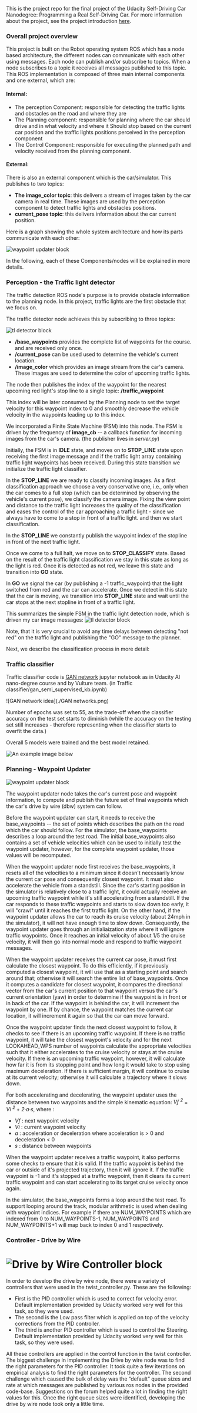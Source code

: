 This is the project repo for the final project of the Udacity Self-Driving Car Nanodegree: Programming a Real Self-Driving Car. For more information about the project, see the project introduction [here](https://classroom.udacity.com/nanodegrees/nd013/parts/6047fe34-d93c-4f50-8336-b70ef10cb4b2/modules/e1a23b06-329a-4684-a717-ad476f0d8dff/lessons/462c933d-9f24-42d3-8bdc-a08a5fc866e4/concepts/5ab4b122-83e6-436d-850f-9f4d26627fd9).


### Overall project overview

This project is built on the Robot operating system ROS which has a node based architecture, the different nodes can communicate with each other using messages. Each node can publish and/or subscribe to topics. When a node subscribes to a topic it receives all messages published to this topic.
This ROS implementation is composed of three main internal components and one external, which are:

#### Internal:
- The perception Component: responsible for detecting the traffic lights and obstacles on the road and where they are
- The Planning component: responsible for planning where the car should drive and in what velocity and where it
 Should stop based on the current car position and the traffic lights positions perceived in the perception component
- The Control Component: responsible for executing the planned path and velocity received from the planning component.

#### External:
There is also an external component which is the car/simulator. This publishes to two topics:
- **The image_color topic**:  this delivers a stream of images taken by the car camera in real time. These images are used by the perception component to detect traffic lights and obstacles positions.
- **current_pose topic**:  this delivers information about the car current position.


Here is a graph showing the whole system architecture and how its parts communicate with each other:

![waypoint updater block](./final-project-ros-graph-v2.png)

In the following, each of these Components/nodes will be explained in more details.

### Perception - the Traffic light detector

The traffic detection ROS node's purpose is to provide obstacle information to the planning node. In this project, traffic lights are the first obstacle that we focus on.

The traffic detector node achieves this by subscribing to three topics:

![tl detector block](./tl-detector-ros-graph.png)

* **/base_waypoints** provides the complete list of waypoints for the course. and are received only once.
* **/current_pose** can be used used to determine the vehicle's current location.
* **/image_color** which provides an image stream from the car's camera. These images are used to determine the color of upcoming traffic lights.

The node then publishes the index of the waypoint for the nearest upcoming red light's stop line to a single topic: **/traffic_waypoint**

This index will be later consumed by the Planning node to set the target velocity for this waypoint index to 0 and smoothly decrease the vehicle velocity in the waypoints leading up to this index.

We incorporated a Finite State Machine (FSM) into this node. The FSM is driven by the frequency of **image_cb** -- a callback function for incoming images from the car's camera. (the publisher lives in *server.py*)

Initially, the FSM is in **IDLE** state, and moves on to **STOP_LINE** state upon receiving the first image message and if the traffic light array containing traffic light waypoints has been received. During this state transition we initialize the traffic light classifier.

In the **STOP_LINE** we are ready to classify incoming images. As a first classification approach we choose a very conservative one, i.e., only when the car comes to a full stop (which can be determined by observing the vehicle's current pose), we classify the camera image. Fixing the view point and distance to the traffic light increases the quality of the classification and eases the control of the car approaching a traffic light - since we always have to come to a stop in front of a traffic light. and then we start classification.

In the **STOP_LINE** we constantly publish the waypoint index of the stopline in front of the next traffic light.

Once we come to a full halt, we move on to **STOP_CLASSIFY** state. Based on the result of the traffic light classification we stay in this state as long as the light is red. Once it is detected as not red, we leave this state and transition into **GO** state.

In **GO** we signal the car (by publishing a -1 traffic_waypoint) that the light switched from red and the car can accelerate.
Once we detect in this state that the car is moving, we transition into **STOP_LINE** state and wait until the car stops at the next stopline in front of a traffic light.

This summarizes the simple FSM in the traffic light detection node, which is driven my car image messages:
![tl detector block](CapstoneFSM2.png)

Note, that it is very crucial to avoid any time delays between detecting "not red" on the traffic light and publishing the "GO" message to the planner.

Next, we describe the classification process in more detail:

### Traffic classifier

Traffic classifier code is [GAN network](https://blog.openai.com/generative-models/) jupyter notebook as in Udacity AI nano-degree course and by Vulture team.
(in Traffic classifier/gan_semi_supervised_kb.ipynb)

![GAN network idea](./GAN networks.png)

Number of epochs was set to 55, as the trade-off when the classifier accuracy on the test set starts to diminish (while the accuracy on the testing set still increases - therefore representing when the classifier starts to overfit the data.)

Overall 5 models were trained and the best model retained.

![An example image below](./Traffic-classifier/data/collections/samples/session1_100.jpg)

### Planning - Waypoint Updater

![waypoint updater block](./waypoint-updater-ros-graph.png)

The waypoint updater node takes the car's current pose and waypoint information, to compute and publish the future set of final waypoints which the car's drive by wire (dbw) system can follow.

Before the waypoint updater can start, it needs to receive the base_waypoints -- the set of points which describes the path on the road which the car should follow.  For the simulator, the base_waypoints describes a loop around the test road. The initial base_waypoints also contains a set of vehicle velocities which can be used to initially test the waypoint updater, however, for the complete waypoint updater, those values will be recomputed.  

When the waypoint updater node first receives the base_waypoints, it resets all of the velocities to a minimum since it doesn't necessarily know the current car pose and consequently closest waypoint.  It must also accelerate the vehicle from a standstill. Since the car's starting position in the simulator is relatively close to a traffic light, it could actually receive an upcoming traffic waypoint while it's still accelerating from a standstill.  If the car responds to these traffic waypoints and starts to slow down too early, it will "crawl" until it reaches the first traffic light.  On the other hand, if the waypoint updater allows the car to reach its cruise velocity (about 24mph in the simulator), it will not have enough  time to slow down.  Consequently, the waypoint updater goes through an initialiaization state where it will ignore traffic waypoints.  Once it reaches an initial velocity of about 1/5 the cruise velocity, it will then go into normal mode and respond to traffic waypoint messages.

When the waypoint updater receives the current car pose, it must first calculate the closest waypoint.  To do this efficiently, if it previously computed a closest waypoint, it will use that as a starting point and search around that; otherwise it will search the entire list of base_waypoints.  Once it computes a candidate for closest waypoint, it compares the directional vector from the car's current position to that waypoint versus the car's current orientation (yaw) in order to determine if the waypoint is in front or in back of the car.  If the waypoint is behind the car, it will increment the waypoint by one.  If by chance, the waypoint matches the current car location, it will increment it again so that the car can move forward.

Once the waypoint updater finds the next closest waypoint to follow, it checks to see if there is an upcoming traffic waypoint.  If there is no traffic waypoint, it will take the closest waypoint's velocity and for the next LOOKAHEAD_WPS number of waypoints calculate the appropriate velocities such that it either accelerates to the cruise velocity or stays at the cruise velocity.  If there is an upcoming traffic waypoint, however, it will calculate how far it is from its stopping point and how long it would take to stop using maximum deceleration.  If there is sufficient margin, it will continue to cruise at its current velocity; otherwise it will calculate a trajectory where it slows down.

For both accelerating and decelerating, the waypoint updater uses the distance between two waypoints and the simple kinematic equation: *Vf <sup>2</sup>* = *Vi <sup>2</sup>* + *2&middot;a&middot;s*, where :

* *Vf* : next waypoint velocity
* *Vi* : current waypoint velocity
* *a*  : acceleration or deceleration where acceleration is > 0 and deceleration < 0
* *s*  : distance between waypoints

When the waypoint updater receives a traffic waypoint, it also performs some checks to ensure that it is valid.  If the traffic waypoint is behind the car or outside of it's projected trajectory, then it will ignore it.  If the traffic waypoint is -1 and it's stopped at a traffic waypoint, then it clears its current traffic waypoint and can start accelerating to its target cruise velocity once again.

In the simulator, the base_waypoints forms a loop around the test road.  To support looping around the track, modular arithmetic is used when dealing with waypoint indices.  For example if there are NUM_WAYPOINTS which are indexed from 0 to NUM_WAYPOINTS-1, NUM_WAYPOINTS and NUM_WAYPOINTS+1 will map back to index 0 and 1 respectively.

### Controller - Drive by Wire 

# ![Drive by Wire Controller block](./DBWNode.png)

In order to develop the drive by wire node, there were a variety of controllers that were used in the
twist_controller.py. These are the following:

- First is the PID controller which is used to correct for velocity error. Default implementation
provided by Udacity worked very well for this task, so they were used.
- The second is the Low pass filter which is applied on top of the velocity corrections from the PID
controller.
- The third is another PID controller which is used to control the Steering. Default implementation
provided by Udacity worked very well for this task, so they were used.

All these controllers are applied in the control function in the twist controller. The biggest challenge in
implementing the Drive by wire node was to find the right parameters for the PID controller. It took
quite a few iterations on empirical analysis to find the right parameters for the controller. The second
challenge which caused the bulk of delay was the “default” queue sizes and rate at which messages are
published by various ros nodes in the provided code-base. Suggestions on the forum helped quite a lot
in finding the right values for this. Once the right queue sizes were identified, developing the drive by
wire node took only a little time.
